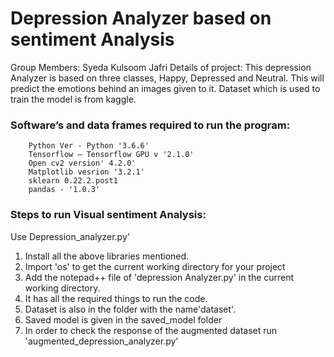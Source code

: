 # Depression Analyzer based on sentiment Analysis
Group Members: Syeda Kulsoom Jafri
Details of project:
This depression Analyzer is based on three classes, Happy, Depressed and Neutral. This will predict the emotions behind an images given to it. 
Dataset which is used to train the model is from kaggle.

### Software’s and data frames required to run the program:
```
	Python Ver - Python '3.6.6'
	Tensorflow – Tensorflow GPU v '2.1.0'
	Open cv2 version' 4.2.0'
	Matplotlib vesrion '3.2.1'
	sklearn 0.22.2.post1
	pandas - '1.0.3'
```
### Steps to run Visual sentiment Analysis:
Use Depression_analyzer.py'
1. Install all the above libraries mentioned.
2. Import 'os' to get the current working directory for your project
3. Add the notepad++ file of 'depression Analyzer.py' in the current working directory.
4. It has all the required things to run the code.
5. Dataset is also in the folder with the name'dataset'.
6. Saved model is given in the saved_model folder
7. In order to check the response of the augmented dataset run 'augmented_depression_analyzer.py'




